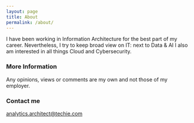 ```yaml
---
layout: page
title: About
permalink: /about/
---
```


I have been working in Information Architecture for the best part of my career. Nevertheless, I try to keep broad view on IT: next to Data & AI I also am interested in all things Cloud and Cybersecurity.

### More Information

Any opinions, views or comments are my own and not those of my employer.

### Contact me

[analytics.architect@techie.com](analytics.architect@techie.com)
